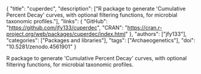 {
  "title": "cuperdec",
  "description": ["R package to generate 'Cumulative Percent Decay' curves, with optional filtering functions, for microbial taxonomic profiles."],
  "links": {
    "GitHub": "https://github.com/jfy133/cuperdec",
    "CRAN": "https://cran.r-project.org/web/packages/cuperdec/index.html"
  },
  "authors": ["jfy133"],
  "categories": ["Packages and libraries"],
  "tags": ["Archaeogenetics"],
  "doi": "10.5281/zenodo.4561901"
}

<!-- Generated by csv2md.R – do not edit by hand -->

R package to generate 'Cumulative Percent Decay' curves, with optional filtering functions, for microbial taxonomic profiles.